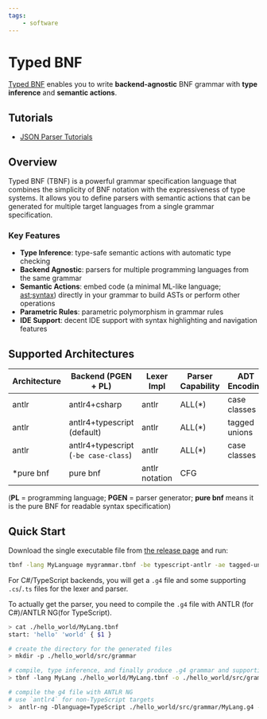 ```yaml
---
tags:
    - software
---
```


# Typed BNF

[Typed BNF](https://github.com/thautwarm/Typed-BNF) enables you to write **backend-agnostic** BNF grammar with **type inference** and **semantic actions**.

## Tutorials

- [JSON Parser Tutorials](./json-tutorials.md)

## Overview

Typed BNF (TBNF) is a powerful grammar specification language that combines the simplicity of BNF notation with the expressiveness of type systems. It allows you to define parsers with semantic actions that can be generated for multiple target languages from a single grammar specification.

### Key Features

- **Type Inference**: type-safe semantic actions with automatic type checking
- **Backend Agnostic**: parsers for multiple programming languages from the same grammar
- **Semantic Actions**: embed code (a minimal ML-like language; [ast](https://github.com/thautwarm/Typed-BNF/blob/ee0831eb3cbe7fc286bd4b20ee39eba99032d26d/core/Grammar.fs#L21);[syntax](https://github.com/thautwarm/Typed-BNF/blob/ee0831eb3cbe7fc286bd4b20ee39eba99032d26d/TypedBNF.tbnf#L147)) directly in your grammar to build ASTs or perform other operations
- **Parametric Rules**: parametric polymorphism in grammar rules
- **IDE Support**: decent IDE support with syntax highlighting and navigation features

## Supported Architectures

| Architecture | Backend (PGEN + PL) | Lexer Impl | Parser Capability | ADT Encoding |
|--------------|---------------------|------------|-------------------|--------------|
| antlr | antlr4+csharp | antlr | ALL(*) | case classes |
| antlr | antlr4+typescript (default) | antlr | ALL(*) | tagged unions |
| antlr | antlr4+typescript (`-be case-class`) | antlr | ALL(*) | case classes |
| *pure bnf | pure bnf | antlr notation | CFG | |

(**PL** = programming language; **PGEN** = parser generator; **pure bnf** means it is the pure BNF for readable syntax specification)

## Quick Start

Download the single executable file from [the release page](https://github.com/thautwarm/Typed-BNF/releases) and run:

```bash
tbnf -lang MyLanguage mygrammar.tbnf -be typescript-antlr -ae tagged-union
```

For C\#/TypeScript backends, you will get a `.g4` file and some supporting `.cs`/`.ts` files for the lexer and parser.

To actually get the parser, you need to compile the `.g4` file with ANTLR (for C\#)/ANTLR NG(for TypeScript).


```bash
> cat ./hello_world/MyLang.tbnf
start: 'hello' 'world' { $1 }

# create the directory for the generated files
> mkdir -p ./hello_world/src/grammar

# compile, type inference, and finally produce .g4 grammar and supporting files
> tbnf -lang MyLang ./hello_world/MyLang.tbnf -o ./hello_world/src/grammar -be typescript-antlr

# compile the g4 file with ANTLR NG
# use `antlr4` for non-TypeScript targets
>  antlr-ng -Dlanguage=TypeScript ./hello_world/src/grammar/MyLang.g4 -o ./hello_world/src/grammar/
```



